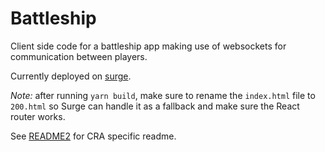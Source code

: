 # Battleship

Client side code for a battleship app making use of websockets for communication between players.

Currently deployed on [surge](https://surge.sh).

_Note:_ after running `yarn build`, make sure to rename the `index.html` file to `200.html` so Surge can handle it as a fallback and make sure the React router works.

See [README2](./README2.md) for CRA specific readme.